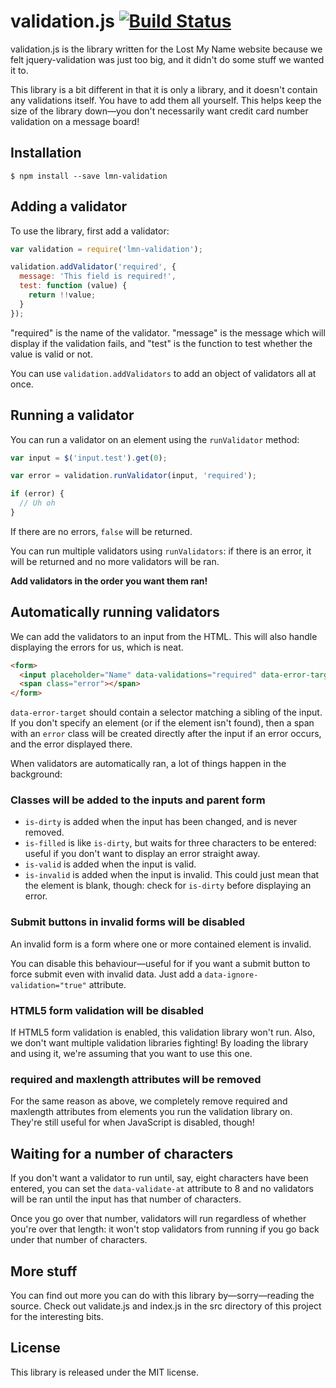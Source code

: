 # validation.js [![Build Status](https://travis-ci.org/Lostmyname/validation.svg?branch=master)](https://travis-ci.org/Lostmyname/validation)

validation.js is the library written for the Lost My Name website because we
felt jquery-validation was just too big, and it didn't do some stuff we
wanted it to.

This library is a bit different in that it is only a library, and it doesn't
contain any validations itself. You have to add them all yourself. This helps
keep the size of the library down—you don't necessarily want credit card number
validation on a message board!


## Installation

```
$ npm install --save lmn-validation
```


## Adding a validator

To use the library, first add a validator:

```js
var validation = require('lmn-validation');

validation.addValidator('required', {
  message: 'This field is required!',
  test: function (value) {
    return !!value;
  }
});
```

"required" is the name of the validator. "message" is the message which will
display if the validation fails, and "test" is the function to test whether
the value is valid or not.

You can use `validation.addValidators` to add an object of validators all at
once.


## Running a validator

You can run a validator on an element using the `runValidator` method:


```js
var input = $('input.test').get(0);

var error = validation.runValidator(input, 'required');

if (error) {
  // Uh oh
}
```

If there are no errors, `false` will be returned.

You can run multiple validators using `runValidators`: if there is an error,
it will be returned and no more validators will be ran.

**Add validators in the order you want them ran!**


## Automatically running validators

We can add the validators to an input from the HTML. This will also handle
displaying the errors for us, which is neat.

```html
<form>
  <input placeholder="Name" data-validations="required" data-error-target=".error">
  <span class="error"></span>
</form>
```

`data-error-target` should contain a selector matching a sibling of the input.
If you don't specify an element (or if the element isn't found), then a span
with an `error` class will be created directly after the input if an error
occurs, and the error displayed there.

When validators are automatically ran, a lot of things happen in the
background:


### Classes will be added to the inputs and parent form

- `is-dirty` is added when the input has been changed, and is never removed.
- `is-filled` is like `is-dirty`, but waits for three characters to be entered:
  useful if you don't want to display an error straight away.
- `is-valid` is added when the input is valid.
- `is-invalid` is added when the input is invalid. This could just mean that
  the element is blank, though: check for `is-dirty` before displaying an
  error.


### Submit buttons in invalid forms will be disabled

An invalid form is a form where one or more contained element is invalid.

You can disable this behaviour—useful for if you want a submit button to force
submit even with invalid data. Just add a `data-ignore-validation="true"`
attribute.


### HTML5 form validation will be disabled

If HTML5 form validation is enabled, this validation library won't run. Also,
we don't want multiple validation libraries fighting! By loading the library
and using it, we're assuming that you want to use this one.


### required and maxlength attributes will be removed

For the same reason as above, we completely remove required and maxlength
attributes from elements you run the validation library on. They're still
useful for when JavaScript is disabled, though!


## Waiting for a number of characters

If you don't want a validator to run until, say, eight characters have been
entered, you can set the `data-validate-at` attribute to 8 and no validators
will be ran until the input has that number of characters.

Once you go over that number, validators will run regardless of whether you're
over that length: it won't stop validators from running if you go back under
that number of characters.


## More stuff

You can find out more you can do with this library by—sorry—reading the source.
Check out validate.js and index.js in the src directory of this project for
the interesting bits.


## License

This library is released under the MIT license.
